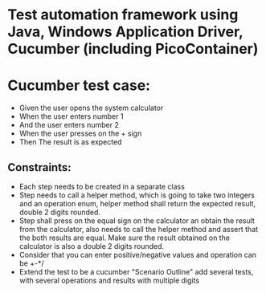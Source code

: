 # Test automation framework using Java, Windows Application Driver, Cucumber (including PicoContainer)

# Cucumber test case:
* Given the user opens the system calculator
* When the user enters number 1
* And the user enters number 2
* When the user presses on the + sign
* Then The result is as expected

 ## Constraints:

- Each step needs to be created in a separate class
- Step needs to call a helper method, which is going to take two integers and an operation enum, helper method shall return the expected result, double 2 digits rounded.
- Step shall press on the equal sign on the calculator an obtain the result from the calculator, also needs to call the helper method and assert that the both results are equal. Make sure the result obtained on the calculator is also a double 2 digits rounded.
- Consider that you can enter positive/negative values and operation can be +-*/
- Extend the test to be a cucumber "Scenario Outline" add several tests, with several operations and results with multiple digits 

